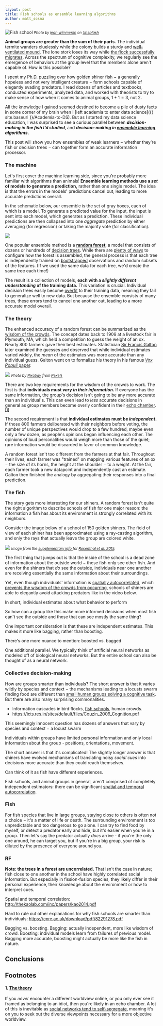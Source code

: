 ```yaml
---
layout: post
title: Fish schools as ensemble learning algorithms
author: matt_sosna
---
```

<img src="{{  site.baseurl  }}/images/theory/coll_beh/koi_shoal.jpg" alt="Fish school">
<span style="font-size: 12px"><i>Photo by <a href="https://unsplash.com/@jwimmerli">jean wimmerlin</a> on <a href="https://unsplash.com">Unsplash</a></i></span>

**Animal groups are greater than the sum of their parts.** The individual termite wanders cluelessly while the colony builds a sturdy and [well-ventilated mound](http://www.bbc.com/earth/story/20151210-why-termites-build-such-enormous-skyscrapers). The lone stork loses its way while [the flock successfully migrates](https://flightforsurvival.org/white-stork/). Across the spectrum of cognitive complexity, we regularly see the emergence of behaviors at the group level that the members alone aren't capable of. How is this possible?

I spent my Ph.D. puzzling over how golden shiner fish $-$ a generally hopeless and not very intelligent creature $-$ form schools capable of elegantly evading predators. I read dozens of articles and textbooks, conducted experiments, analyzed data, and worked with theorists to try to make sense of how when it comes to animal groups, $1 + 1 = 3$, not $2$.

All the knowledge I gained seemed destined to become a pile of dusty facts in some corner of my brain when I [left academia to enter data science]({{  site.baseurl  }}/Academia-to-DS). But as I started my data science education, I was surprised to see a curious parallel between _**decision-making in the fish I'd studied**_, and _**decision-making in [ensemble learning](http://www.scholarpedia.org/article/Ensemble_learning) algorithms**_.

This post will show you how ensembles of weak learners $-$ whether they're fish or decision trees $-$ can together form an accurate information processor.

### The machine
Let's first cover the machine learning side, since you're probably more familiar with algorithms than animals! **Ensemble learning methods use a _set_ of models to generate a prediction,** rather than one single model. The idea is that the errors in the models' predictions cancel out, leading to more accurate predictions overall.

In the schematic below, our ensemble is the set of gray boxes, each of which is a model. To generate a predicted value for the input, the input is sent into each model, which generates a prediction. These individual predictions are then collapsed into one _aggregate_ prediction by either averaging (for regression) or taking the majority vote (for classification).

<img src="{{ site.baseurl }}/images/theory/coll_beh/ensemble.png">

One popular ensemble method is a [**random forest**](https://en.wikipedia.org/wiki/Random_forest), a model that consists of dozens or hundreds of [decision trees](https://en.wikipedia.org/wiki/Decision_tree). While there are [plenty of ways](https://scikit-learn.org/stable/modules/generated/sklearn.ensemble.RandomForestClassifier.html) to configure how the forest is assembled, the general process is that each tree is independently trained on [bootstrapped](https://machinelearningmastery.com/a-gentle-introduction-to-the-bootstrap-method/) observations and random subsets of the features. (If we used the same data for each tree, we'd create the same tree each time!)

The result is a collection of models, **each with a _slightly different understanding_ of the training data.** This variation is crucial. Individual decision trees easily become [overfit](https://www.investopedia.com/terms/o/overfitting.asp) to their training data, meaning they fail to generalize well to new data. But because the ensemble consists of many trees, these errors tend to cancel one another out, leading to a more accurate model overall.

### The theory
The enhanced accuracy of a random forest can be summarized as the [wisdom of the crowds](https://en.wikipedia.org/wiki/Wisdom_of_the_crowd). The concept dates back to 1906 at a livestock fair in Plymouth, MA, which held a competition to guess the weight of an ox. Nearly 800 farmers gave their best estimates. Statistician [Sir Francis Galton](https://en.wikipedia.org/wiki/Francis_Galton) later examined the guesses and observed that while individual estimates varied widely, the _mean_ of the estimates was more accurate than any individual guess. Galton went on to formalize his theory in his famous [_Vox Populi_ paper](https://www.all-about-psychology.com/the-wisdom-of-crowds.html).

<img src="{{  site.baseurl  }}/images/theory/coll_beh/ox.jpg" loading="lazy">
<span style="font-size: 12px"><i>Photo by <a href="https://www.pexels.com/@pixabay">Pixabay</a> from <a href="https://www.pexels.com/photo/brown-bull-on-green-glass-field-under-grey-and-blue-cloudy-sky-139399/">Pexels</a></i></span>

There are two key requirements for the wisdom of the crowds to work. The first is that **individuals must _vary in their information_.** If everyone has the same information, the group's decision isn't going to be any more accurate than an individual's. This can even lead to _less_ accurate decisions in general as group members become overly confident in their [echo chamber](https://en.wikipedia.org/wiki/Echo_chamber_(media)).<sup>[[1]](#1-the-theory)</sup>

The second requirement is that **individual estimates must be _independent_.** If those 800 farmers deliberated with their neighbors before voting, the number of unique perspectives would drop to a few hundred, maybe even only a few dozen, as people's opinions began influencing each other. The opinions of loud personalities would weigh more than those of the quiet; rare information would be discarded in favor of common knowledge.

A random forest isn't too different from the farmers at that fair. Throughout their lives, each farmer was "trained" on mapping various features of an ox $-$ the size of its horns, the height at the shoulder $-$ to a weight. At the fair, each farmer took a new datapoint and independently cast an estimate. Galton then finished the analogy by aggregating their responses into a final prediction.

### The fish
The story gets more interesting for our shiners. A random forest isn't quite the right algorithm to describe schools of fish for one major reason: the information a fish has about its environment is strongly correlated with its neighbors.

Consider the image below of a school of 150 golden shiners. The field of view of each shiner has been approximated using a ray-casting algorithm, and only the rays that actually leave the group are colored white.

<img src="{{  site.baseurl  }}/images/theory/coll_beh/school_FOV.png" loading="lazy">
<span style="font-size: 12px"><i>Image from the <a href="https://www.pnas.org/content/pnas/suppl/2015/03/24/1420068112.DCSupplemental/pnas.1420068112.sapp.pdf">supplementary info</a> for <a href="https://www.pnas.org/content/pnas/early/2015/03/24/1420068112.full.pdf?with-ds=yes">Rosenthal et al. 2015</a>.</i></span>

The first thing that jumps out is that the inside of the school is a dead zone of information about the outside world $-$ these fish only see other fish. And even for the shiners that _do_ see the outside, individuals near one another are receiving essentially the same information about their surroundings.

Yet, even though individuals' information is [spatially autocorrelated](https://rspatial.org/raster/analysis/3-spauto.html), which [prevents the wisdom of the crowds from occurring](http://thekaolab.com/inc/papers/Kao_ProcB_2014.pdf), schools of shiners are able to elegantly avoid attacking predators like in the video below.

In short, individual estimates about what behavior to perform

So how can a group like this make more informed decisions when most fish can't see the outside and those that can see mostly the same thing?


One important consideration is that these are independent estimates. This makes it more like bagging, rather than boosting.


There's one more nuance to mention: boosted vs. bagged

One additional parallel. We typically think of artificial neural networks as modeled off of biological neural networks. But the entire school can also be thought of as a neural network.




### Collective decision-making
How are groups smarter than individuals? The short answer is that it varies wildly by species and context $-$ the mechanisms leading to a locusts swarm finding food are different than [small human groups solving a cognitive task](https://www.einsteinmed.org/uploadedFiles/diversity/collective-intelligence-science.pdf). But there are also many surprising commonalities.

* Information cascades in bird flocks, [fish schools](https://www.pnas.org/content/pnas/112/15/4690.full.pdf), human crowds.
* https://icts.res.in/sites/default/files/Couzin_2009_Cognition.pdf



This seemingly innocent question has dozens of answers that vary by species and context $-$ a locust swarm



Individuals within groups have limited personal information and only local information about the group - positions, orientations, movement.



The short answer is that it's complicated! The slightly longer answer is that shiners have evolved mechanisms of translating noisy *social cues* into decisions more accurate than they could reach themselves.


Can think of it as fish have different experiences.

Fish schools, and animal groups in general, aren't comprised of completely independent estimators: there can be significant [spatial and temporal autocorrelation](http://thekaolab.com/inc/papers/kao2014.pdf).


### Fish
For fish species that live in large groups, staying close to others is often not a choice $-$ it's a matter of life or death. The surrounding environment is too unpredictable and too dangerous to go alone. I can try to find food by myself, or detect a predator early and hide, but it's easier when you're in a group. Then let's say the predator actually _does_ arrive - if you're the only one around, he can target you, but if you're in a big group, your risk is diluted by the presence of everyone around you.





### RF
**Note: the trees in a forest are uncorrelated.** That isn't the case in nature; fish close to one another in the school have highly correlated social information. But especially in fission-fusion species, they likely differ in their personal experience, their knowledge about the environment or how to interpret cues.

Spatial and temporal correlation: http://thekaolab.com/inc/papers/kao2014.pdf

Hard to rule out other explanations for why fish schools are smarter than individuals: https://core.ac.uk/download/pdf/82291278.pdf

Bagging vs. boosting. Bagging: actually independent, more like wisdom of crowd. Boosting: individual models learn from failures of previous model. Bagging more accurate, boosting might actually be more like the fish in nature.

## Conclusions

## Footnotes
#### 1. [The theory](#the-theory)
If you _never_ encounter a different worldview online, or you only ever see it framed as belonging to an idiot, then you're likely in an echo chamber. A lot of this is inevitable as [social networks tend to self-segregate](https://www.pnas.org/content/118/7/e2022761118), meaning it's on you to seek out the diverse viewpoints necessary for a more objective worldview.
